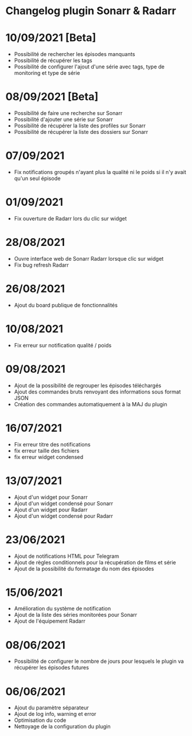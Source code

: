 # Changelog plugin Sonarr & Radarr

# 10/09/2021 [Beta]

- Possibilité de rechercher les épisodes manquants
- Possibilité de récupérer les tags
- Possibilité de configurer l'ajout d'une série avec tags, type de monitoring et type de série

# 08/09/2021 [Beta]

- Possibilité de faire une recherche sur Sonarr
- Possibilité d'ajouter une série sur Sonarr
- Possibilité de récupérer la liste des profiles sur Sonarr
- Possibilité de récupérer la liste des dossiers sur Sonarr


# 07/09/2021

- Fix notifications groupés n'ayant plus la qualité ni le poids si il n'y avait qu'un seul épisode

# 01/09/2021

- Fix ouverture de Radarr lors du clic sur widget

# 28/08/2021

- Ouvre interface web de Sonarr Radarr lorsque clic sur widget
- Fix bug refresh Radarr

# 26/08/2021

- Ajout du board publique de fonctionnalités

# 10/08/2021

- Fix erreur sur notification qualité / poids

# 09/08/2021

- Ajout de la possibilité de regrouper les épisodes téléchargés
- Ajout des commandes bruts renvoyant des informations sous format JSON
- Création des commandes automatiquement à la MAJ du plugin

# 16/07/2021

- Fix erreur titre des notifications
- fix erreur taille des fichiers
- fix erreur widget condensed

# 13/07/2021

- Ajout d'un widget pour Sonarr
- Ajout d'un widget condensé pour Sonarr
- Ajout d'un widget pour Radarr
- Ajout d'un widget condensé pour Radarr

# 23/06/2021

- Ajout de notifications HTML pour Telegram
- Ajout de règles conditionnels pour la récupération de films et série
- Ajout de la possibilité du formatage du nom des épisodes

# 15/06/2021

- Amélioration du système de notification
- Ajout de la liste des séries monitorées pour Sonarr
- Ajout de l'équipement Radarr

# 08/06/2021

- Possibilité de configurer le nombre de jours pour lesquels le plugin va récupérer les épisodes futures

# 06/06/2021

- Ajout du paramètre séparateur
- Ajout de log info, warning et error
- Optimisation du code
- Nettoyage de la configuration du plugin


